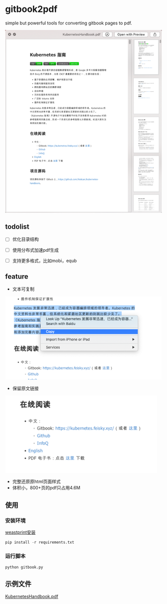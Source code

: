 # gitbook2pdf

simple but powerful tools for converting gitbook pages to pdf.

![](./screenshots/cover.png)

## todolist

- [ ] 优化目录结构
- [ ] 使用分布式加速pdf生成
- [ ] 支持更多格式，比如mobi，equb


## feature

- 文本可复制

![](./screenshots/copy-feature.png)

- 保留原文链接

![](./screenshots/link-feature.png)

- 完整还原原html页面样式
- 体积小，800+页的pdf只占用4.6M


## 使用

### 安装环境

[weastprint安装](https://weasyprint.readthedocs.io/en/latest/install.html#linux)
```python
pip install -r requirements.txt
```
### 运行脚本
```python
python gitbook.py
```

## 示例文件

[KubernetesHandbook.pdf](http://cdn1.xhyuan.co/KubernetesHandbook.pdf)

